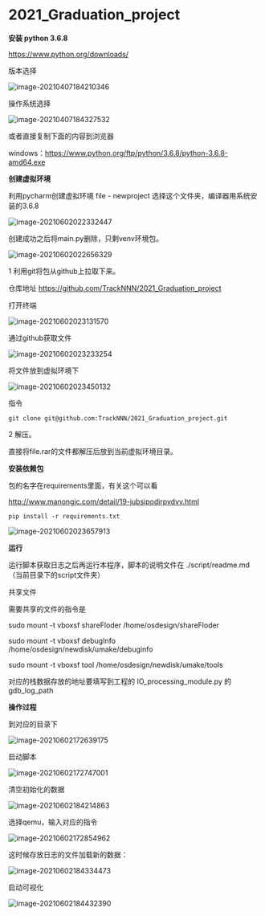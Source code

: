 # 2021_Graduation_project



**安装 python 3.6.8**

https://www.python.org/downloads/



版本选择

![image-20210407184210346](README.assets/image-20210407184210346.png)



操作系统选择

![image-20210407184327532](README.assets/image-20210407184327532.png)



或者直接复制下面的内容到浏览器

windows：https://www.python.org/ftp/python/3.6.8/python-3.6.8-amd64.exe



**创建虚拟环境**

利用pycharm创建虚拟环境  file - newproject  选择这个文件夹，编译器用系统安装的3.6.8

![image-20210602022332447](README.assets/image-20210602022332447.png)



创建成功之后将main.py删除，只剩venv环境包。

![image-20210602022656329](README.assets/image-20210602022656329.png)



1 利用git将包从github上拉取下来。

仓库地址 https://github.com/TrackNNN/2021_Graduation_project



 打开终端

![image-20210602023131570](README.assets/image-20210602023131570.png)

通过github获取文件

![image-20210602023233254](README.assets/image-20210602023233254.png)



将文件放到虚拟环境下

![image-20210602023450132](README.assets/image-20210602023450132.png)



指令

```shell
git clone git@github.com:TrackNNN/2021_Graduation_project.git
```



2 解压。

直接将file.rar的文件都解压后放到当前虚拟环境目录。





**安装依赖包**

包的名字在requirements里面，有关这个可以看

http://www.manongjc.com/detail/19-jubsipodirpvdvv.html

```shell
pip install -r requirements.txt
```

![image-20210602023657913](README.assets/image-20210602023657913.png)



**运行**

运行脚本获取日志之后再运行本程序，脚本的说明文件在 ./script/readme.md（当前目录下的script文件夹）



共享文件

需要共享的文件的指令是

sudo mount -t  vboxsf shareFloder  /home/osdesign/shareFloder  

sudo mount -t vboxsf debugInfo /home/osdesign/newdisk/umake/debuginfo

sudo mount -t vboxsf tool /home/osdesign/newdisk/umake/tools

对应的栈数据存放的地址要填写到工程的 IO_processing_module.py 的 gdb_log_path



**操作过程**



到对应的目录下

![image-20210602172639175](README.assets/image-20210602172639175.png)



启动脚本

![image-20210602172747001](README.assets/image-20210602172747001.png)





清空初始化的数据

![image-20210602184214863](README.assets/image-20210602184214863.png)



选择qemu，输入对应的指令

![image-20210602172854962](README.assets/image-20210602172854962.png)



这时候存放日志的文件加载新的数据：

![image-20210602184334473](README.assets/image-20210602184334473.png)



启动可视化

![image-20210602184432390](README.assets/image-20210602184432390.png)